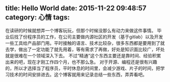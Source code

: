 title: Hello World
date: 2015-11-22 09:48:57
category: 心情
tags:
---

在读研的时候就想弄一个博客玩玩，但那个时候没那么有动力来做这件事情。
毕业后找了份程序员的工作，在公司主要做内源社区的开发（基于gitlab）以及开发一些工具给产品部门用。平时接触的语言、技术比较杂，很多东西都是要用到了就去学，做出了一定功能了就先用着，等有需求了再做，好处是知识面比较广，坏处就是很难在一个领域深入下去。 不过“精通”这个东西主要还是靠时间、经验积累出来的吧，现在才刚工作四个月，也不那么急。
对于开源、编程还是很有兴趣的，所以才选择当了程序员，平时休息的时间里，会减少游戏、片子的时间，把学习技术的时间安排进去。这个博客就用来记录总结一些东西，弄弄看吧。